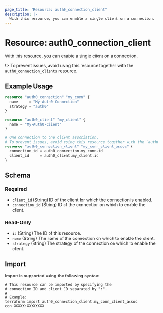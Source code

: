 ```yaml
---
page_title: "Resource: auth0_connection_client"
description: |-
  With this resource, you can enable a single client on a connection.
---
```


# Resource: auth0_connection_client

With this resource, you can enable a single client on a connection.

!> To prevent issues, avoid using this resource together with the `auth0_connection_clients` resource.

## Example Usage

```terraform
resource "auth0_connection" "my_conn" {
  name     = "My-Auth0-Connection"
  strategy = "auth0"
}

resource "auth0_client" "my_client" {
  name = "My-Auth0-Client"
}

# One connection to one client association.
# To prevent issues, avoid using this resource together with the `auth0_connection_clients` resource.
resource "auth0_connection_client" "my_conn_client_assoc" {
  connection_id = auth0_connection.my_conn.id
  client_id     = auth0_client.my_client.id
}
```

<!-- schema generated by tfplugindocs -->
## Schema

### Required

- `client_id` (String) ID of the client for which the connection is enabled.
- `connection_id` (String) ID of the connection on which to enable the client.

### Read-Only

- `id` (String) The ID of this resource.
- `name` (String) The name of the connection on which to enable the client.
- `strategy` (String) The strategy of the connection on which to enable the client.

## Import

Import is supported using the following syntax:

```shell
# This resource can be imported by specifying the
# connection ID and client ID separated by ":".
#
# Example:
terraform import auth0_connection_client.my_conn_client_assoc con_XXXXX:XXXXXXXX
```
